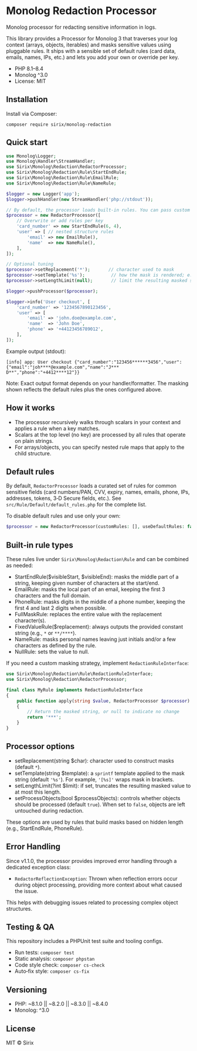 # Monolog Redaction Processor

Monolog processor for redacting sensitive information in logs.

This library provides a Processor for Monolog 3 that traverses your log context (arrays, objects, iterables) and masks sensitive values using pluggable rules. It ships with a sensible set of default rules (card data, emails, names, IPs, etc.) and lets you add your own or override per key.

- PHP 8.1–8.4
- Monolog ^3.0
- License: MIT

## Installation

Install via Composer:

```
composer require sirix/monolog-redaction
```

## Quick start

```php
use Monolog\Logger;
use Monolog\Handler\StreamHandler;
use Sirix\Monolog\Redaction\RedactorProcessor;
use Sirix\Monolog\Redaction\Rule\StartEndRule;
use Sirix\Monolog\Redaction\Rule\EmailRule;
use Sirix\Monolog\Redaction\Rule\NameRule;

$logger = new Logger('app');
$logger->pushHandler(new StreamHandler('php://stdout'));

// By default, the processor loads built‑in rules. You can pass custom rules below.
$processor = new RedactorProcessor([
    // Overwrite or add rules per key
    'card_number' => new StartEndRule(6, 4),
    'user' => [ // nested structure rules
        'email' => new EmailRule(),
        'name'  => new NameRule(),
    ],
]);

// Optional tuning
$processor->setReplacement('*');       // character used to mask
$processor->setTemplate('%s');          // how the mask is rendered; e.g. '[%s]' to wrap
$processor->setLengthLimit(null);       // limit the resulting masked string length (or null for no limit)

$logger->pushProcessor($processor);

$logger->info('User checkout', [
    'card_number' => '1234567890123456',
    'user' => [
        'email' => 'john.doe@example.com',
        'name'  => 'John Doe',
        'phone' => '+44123456789012',
    ],
]);
```

Example output (stdout):

```
[info] app: User checkout {"card_number":"123456******3456","user":{"email":"joh****@example.com","name":"J*** D**","phone":"+4412****12"}}
```

Note: Exact output format depends on your handler/formatter. The masking shown reflects the default rules plus the ones configured above.

## How it works

- The processor recursively walks through scalars in your context and applies a rule when a key matches.
- Scalars at the top level (no key) are processed by all rules that operate on plain strings.
- For arrays/objects, you can specify nested rule maps that apply to the child structure.

## Default rules

By default, `RedactorProcessor` loads a curated set of rules for common sensitive fields (card numbers/PAN, CVV, expiry, names, emails, phone, IPs, addresses, tokens, 3‑D Secure fields, etc.). See `src/Rule/Default/default_rules.php` for the complete list.

To disable default rules and use only your own:

```php
$processor = new RedactorProcessor(customRules: [], useDefaultRules: false);
```

## Built‑in rule types

These rules live under `Sirix\Monolog\Redaction\Rule` and can be combined as needed:

- StartEndRule($visibleStart, $visibleEnd): masks the middle part of a string, keeping given number of characters at the start/end.
- EmailRule: masks the local part of an email, keeping the first 3 characters and the full domain.
- PhoneRule: masks digits in the middle of a phone number, keeping the first 4 and last 2 digits when possible.
- FullMaskRule: replaces the entire value with the replacement character(s).
- FixedValueRule($replacement): always outputs the provided constant string (e.g., `*` or `**/****`).
- NameRule: masks personal names leaving just initials and/or a few characters as defined by the rule.
- NullRule: sets the value to null.

If you need a custom masking strategy, implement `RedactionRuleInterface`:

```php
use Sirix\Monolog\Redaction\Rule\RedactionRuleInterface;
use Sirix\Monolog\Redaction\RedactorProcessor;

final class MyRule implements RedactionRuleInterface
{
    public function apply(string $value, RedactorProcessor $processor): ?string
    {
        // Return the masked string, or null to indicate no change
        return '***';
    }
}
```

## Processor options

- setReplacement(string $char): character used to construct masks (default `*`).
- setTemplate(string $template): a `sprintf` template applied to the mask string (default `'%s'`). For example, `'[%s]'` wraps mask in brackets.
- setLengthLimit(?int $limit): if set, truncates the resulting masked value to at most this length.
- setProcessObjects(bool $processObjects): controls whether objects should be processed (default `true`). When set to `false`, objects are left untouched during redaction.

These options are used by rules that build masks based on hidden length (e.g., StartEndRule, PhoneRule).

## Error Handling

Since v1.1.0, the processor provides improved error handling through a dedicated exception class:

- `RedactorReflectionException`: Thrown when reflection errors occur during object processing, providing more context about what caused the issue.

This helps with debugging issues related to processing complex object structures.

## Testing & QA

This repository includes a PHPUnit test suite and tooling configs.

- Run tests: `composer test`
- Static analysis: `composer phpstan`
- Code style check: `composer cs-check`
- Auto‑fix style: `composer cs-fix`

## Versioning

- PHP: ~8.1.0 || ~8.2.0 || ~8.3.0 || ~8.4.0
- Monolog: ^3.0

## License

MIT © Sirix
